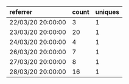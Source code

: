 | referrer          | count | uniques |
| :---------------- | :---- | :------ |
| 22/03/20 20:00:00 | 3     | 1       |
| 23/03/20 20:00:00 | 20    | 1       |
| 24/03/20 20:00:00 | 4     | 1       |
| 26/03/20 20:00:00 | 7     | 1       |
| 27/03/20 20:00:00 | 8     | 1       |
| 28/03/20 20:00:00 | 16    | 1       |